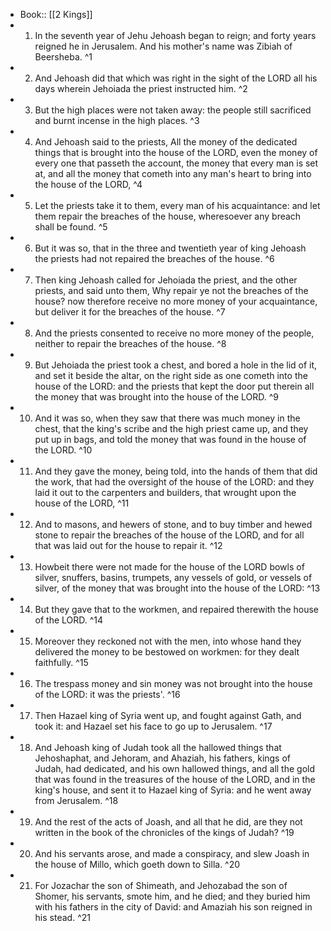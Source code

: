 - Book:: [[2 Kings]]
- 1. In the seventh year of Jehu Jehoash began to reign; and forty years reigned he in Jerusalem. And his mother's name was Zibiah of Beersheba. ^1
- 2. And Jehoash did that which was right in the sight of the LORD all his days wherein Jehoiada the priest instructed him. ^2
- 3. But the high places were not taken away: the people still sacrificed and burnt incense in the high places. ^3
- 4. And Jehoash said to the priests, All the money of the dedicated things that is brought into the house of the LORD, even the money of every one that passeth the account, the money that every man is set at, and all the money that cometh into any man's heart to bring into the house of the LORD, ^4
- 5. Let the priests take it to them, every man of his acquaintance: and let them repair the breaches of the house, wheresoever any breach shall be found. ^5
- 6. But it was so, that in the three and twentieth year of king Jehoash the priests had not repaired the breaches of the house. ^6
- 7. Then king Jehoash called for Jehoiada the priest, and the other priests, and said unto them, Why repair ye not the breaches of the house? now therefore receive no more money of your acquaintance, but deliver it for the breaches of the house. ^7
- 8. And the priests consented to receive no more money of the people, neither to repair the breaches of the house. ^8
- 9. But Jehoiada the priest took a chest, and bored a hole in the lid of it, and set it beside the altar, on the right side as one cometh into the house of the LORD: and the priests that kept the door put therein all the money that was brought into the house of the LORD. ^9
- 10. And it was so, when they saw that there was much money in the chest, that the king's scribe and the high priest came up, and they put up in bags, and told the money that was found in the house of the LORD. ^10
- 11. And they gave the money, being told, into the hands of them that did the work, that had the oversight of the house of the LORD: and they laid it out to the carpenters and builders, that wrought upon the house of the LORD, ^11
- 12. And to masons, and hewers of stone, and to buy timber and hewed stone to repair the breaches of the house of the LORD, and for all that was laid out for the house to repair it. ^12
- 13. Howbeit there were not made for the house of the LORD bowls of silver, snuffers, basins, trumpets, any vessels of gold, or vessels of silver, of the money that was brought into the house of the LORD: ^13
- 14. But they gave that to the workmen, and repaired therewith the house of the LORD. ^14
- 15. Moreover they reckoned not with the men, into whose hand they delivered the money to be bestowed on workmen: for they dealt faithfully. ^15
- 16. The trespass money and sin money was not brought into the house of the LORD: it was the priests'. ^16
- 17. Then Hazael king of Syria went up, and fought against Gath, and took it: and Hazael set his face to go up to Jerusalem. ^17
- 18. And Jehoash king of Judah took all the hallowed things that Jehoshaphat, and Jehoram, and Ahaziah, his fathers, kings of Judah, had dedicated, and his own hallowed things, and all the gold that was found in the treasures of the house of the LORD, and in the king's house, and sent it to Hazael king of Syria: and he went away from Jerusalem. ^18
- 19. And the rest of the acts of Joash, and all that he did, are they not written in the book of the chronicles of the kings of Judah? ^19
- 20. And his servants arose, and made a conspiracy, and slew Joash in the house of Millo, which goeth down to Silla. ^20
- 21. For Jozachar the son of Shimeath, and Jehozabad the son of Shomer, his servants, smote him, and he died; and they buried him with his fathers in the city of David: and Amaziah his son reigned in his stead. ^21
